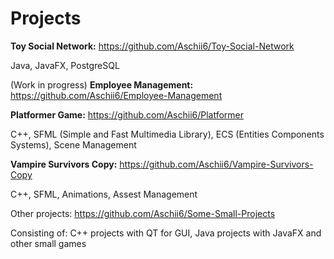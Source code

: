 # Projects

**Toy Social Network:** https://github.com/Aschii6/Toy-Social-Network

Java, JavaFX, PostgreSQL

(Work in progress)
**Employee Management:** https://github.com/Aschii6/Employee-Management

**Platformer Game:** https://github.com/Aschii6/Platformer

C++, SFML (Simple and Fast Multimedia Library), ECS (Entities Components Systems), Scene Management

**Vampire Survivors Copy:** https://github.com/Aschii6/Vampire-Survivors-Copy

C++, SFML, Animations, Assest Management

Other projects: https://github.com/Aschii6/Some-Small-Projects

Consisting of: C++ projects with QT for GUI, Java projects with JavaFX and other small games
